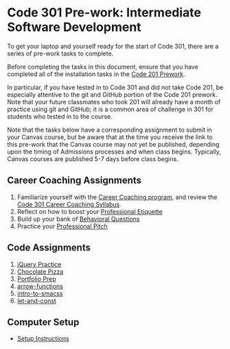 # Code 301 Pre-work: Intermediate Software Development

To get your laptop and yourself ready for the start of Code 301, there are a series of pre-work tasks to complete.

Before completing the tasks in this document, ensure that you have completed all of the installation tasks in the [Code 201 Prework](https://github.com/codefellows/code-201-prework).

In particular, if you have tested in to Code 301 and did not take Code 201, be especially attentive to the git and GitHub portion of the Code 201 prework. Note that your future classmates who took 201 will already have a month of practice using git and GitHub; it is a common area of challenge in 301 for students who tested in to the course.

Note that the tasks below have a corresponding assignment to submit in your Canvas course, but be aware that at the time you receive the link to this pre-work that the Canvas course may not yet be published, depending upon the timing of Admissions processes and when class begins. Typically, Canvas courses are published 5-7 days before class begins.

## Career Coaching Assignments

1. Familiarize yourself with the [Career Coaching program](/common_curriculum/career_coaching), and review the [Code 301 Career Coaching Syllabus](/common_curriculum/career_coaching/Code_301/301_Career_Coaching_Syllabus).
1. Reflect on how to boost your [Professional Etiquette](/common_curriculum/career_coaching/301/professional-etiquette)
1. Build up your bank of [Behavioral Questions](/common_curriculum/career_coaching/301/behavioral-questions)
1. Practice your [Professional Pitch](/common_curriculum/career_coaching/301/professional-pitch-draft)

## Code Assignments

1. [jQuery Practice](jquery_practice)
1. [Chocolate Pizza](chocolate_pizza)
1. [Portfolio Prep](portfolio_prep)
1. [arrow-functions](arrow-functions)
1. [intro-to-smacss](intro-to-SMACSS)
1. [let-and-const](let-and-const)

## Computer Setup

- [Setup Instructions](/setup-guide/code-301/)
